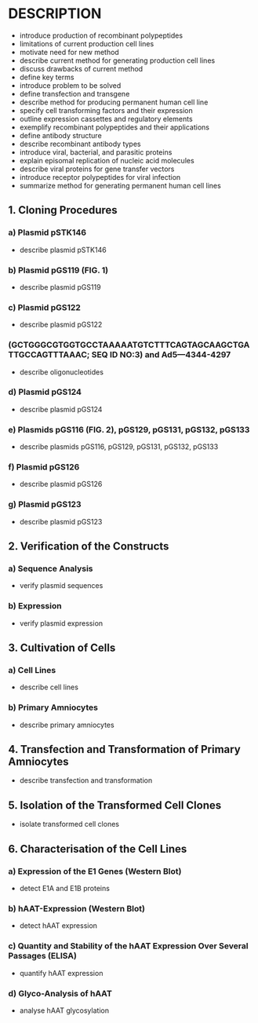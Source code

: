 # DESCRIPTION

- introduce production of recombinant polypeptides
- limitations of current production cell lines
- motivate need for new method
- describe current method for generating production cell lines
- discuss drawbacks of current method
- define key terms
- introduce problem to be solved
- define transfection and transgene
- describe method for producing permanent human cell line
- specify cell transforming factors and their expression
- outline expression cassettes and regulatory elements
- exemplify recombinant polypeptides and their applications
- define antibody structure
- describe recombinant antibody types
- introduce viral, bacterial, and parasitic proteins
- explain episomal replication of nucleic acid molecules
- describe viral proteins for gene transfer vectors
- introduce receptor polypeptides for viral infection
- summarize method for generating permanent human cell lines

## 1. Cloning Procedures

### a) Plasmid pSTK146

- describe plasmid pSTK146

### b) Plasmid pGS119 (FIG. 1)

- describe plasmid pGS119

### c) Plasmid pGS122

- describe plasmid pGS122

### (GCTGGGCGTGGTGCCTAAAAATGTCTTTCAGTAGCAAGCTGA TTGCCAGTTTAAAC; SEQ ID NO:3) and Ad5—4344-4297

- describe oligonucleotides

### d) Plasmid pGS124

- describe plasmid pGS124

### e) Plasmids pGS116 (FIG. 2), pGS129, pGS131, pGS132, pGS133

- describe plasmids pGS116, pGS129, pGS131, pGS132, pGS133

### f) Plasmid pGS126

- describe plasmid pGS126

### g) Plasmid pGS123

- describe plasmid pGS123

## 2. Verification of the Constructs

### a) Sequence Analysis

- verify plasmid sequences

### b) Expression

- verify plasmid expression

## 3. Cultivation of Cells

### a) Cell Lines

- describe cell lines

### b) Primary Amniocytes

- describe primary amniocytes

## 4. Transfection and Transformation of Primary Amniocytes

- describe transfection and transformation

## 5. Isolation of the Transformed Cell Clones

- isolate transformed cell clones

## 6. Characterisation of the Cell Lines

### a) Expression of the E1 Genes (Western Blot)

- detect E1A and E1B proteins

### b) hAAT-Expression (Western Blot)

- detect hAAT expression

### c) Quantity and Stability of the hAAT Expression Over Several Passages (ELISA)

- quantify hAAT expression

### d) Glyco-Analysis of hAAT

- analyse hAAT glycosylation

